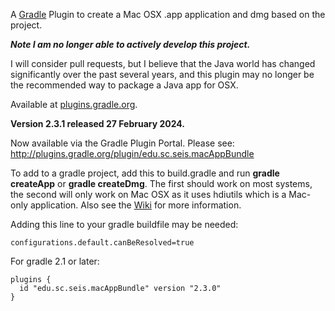 A [Gradle](http://www.gradle.org) Plugin to create a Mac OSX .app application and dmg based on the project.

***Note I am no longer able to actively develop this project.***

I will consider pull requests, but I believe that the Java world has changed significantly over the past several years, and this plugin may no longer be the recommended way to package a Java app for OSX.

Available at [plugins.gradle.org](https://plugins.gradle.org/plugin/edu.sc.seis.macAppBundle).

**Version 2.3.1 released 27 February 2024.**

Now available via the Gradle Plugin Portal. Please see:
http://plugins.gradle.org/plugin/edu.sc.seis.macAppBundle

To add to a gradle project, add this to build.gradle and run **gradle createApp** or **gradle createDmg**. The first should work on most systems, the second will only work on Mac OSX as it uses hdiutils which is a Mac-only application. Also see the [Wiki](https://github.com/crotwell/gradle-macappbundle/wiki/Intro) for more information.

Adding this line to your gradle buildfile may be needed:
```
configurations.default.canBeResolved=true
```

For gradle 2.1 or later:
```
plugins {
  id "edu.sc.seis.macAppBundle" version "2.3.0"
}
```

